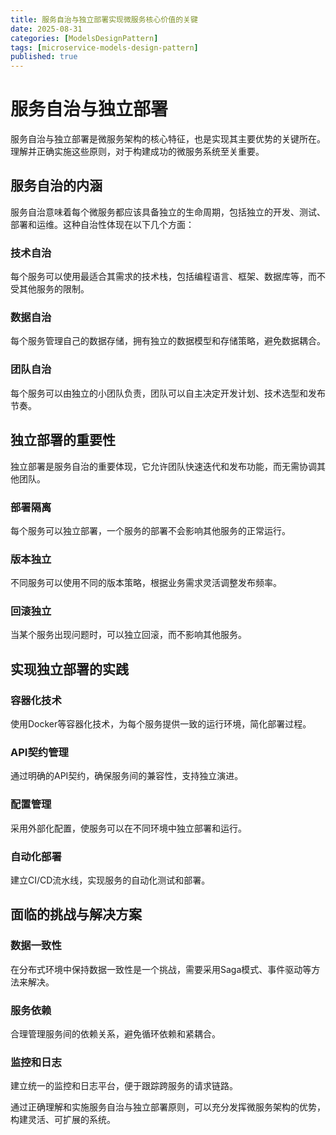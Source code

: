 ```yaml
---
title: 服务自治与独立部署实现微服务核心价值的关键
date: 2025-08-31
categories: [ModelsDesignPattern]
tags: [microservice-models-design-pattern]
published: true
---
```


# 服务自治与独立部署

服务自治与独立部署是微服务架构的核心特征，也是实现其主要优势的关键所在。理解并正确实施这些原则，对于构建成功的微服务系统至关重要。

## 服务自治的内涵

服务自治意味着每个微服务都应该具备独立的生命周期，包括独立的开发、测试、部署和运维。这种自治性体现在以下几个方面：

### 技术自治
每个服务可以使用最适合其需求的技术栈，包括编程语言、框架、数据库等，而不受其他服务的限制。

### 数据自治
每个服务管理自己的数据存储，拥有独立的数据模型和存储策略，避免数据耦合。

### 团队自治
每个服务可以由独立的小团队负责，团队可以自主决定开发计划、技术选型和发布节奏。

## 独立部署的重要性

独立部署是服务自治的重要体现，它允许团队快速迭代和发布功能，而无需协调其他团队。

### 部署隔离
每个服务可以独立部署，一个服务的部署不会影响其他服务的正常运行。

### 版本独立
不同服务可以使用不同的版本策略，根据业务需求灵活调整发布频率。

### 回滚独立
当某个服务出现问题时，可以独立回滚，而不影响其他服务。

## 实现独立部署的实践

### 容器化技术
使用Docker等容器化技术，为每个服务提供一致的运行环境，简化部署过程。

### API契约管理
通过明确的API契约，确保服务间的兼容性，支持独立演进。

### 配置管理
采用外部化配置，使服务可以在不同环境中独立部署和运行。

### 自动化部署
建立CI/CD流水线，实现服务的自动化测试和部署。

## 面临的挑战与解决方案

### 数据一致性
在分布式环境中保持数据一致性是一个挑战，需要采用Saga模式、事件驱动等方法来解决。

### 服务依赖
合理管理服务间的依赖关系，避免循环依赖和紧耦合。

### 监控和日志
建立统一的监控和日志平台，便于跟踪跨服务的请求链路。

通过正确理解和实施服务自治与独立部署原则，可以充分发挥微服务架构的优势，构建灵活、可扩展的系统。
